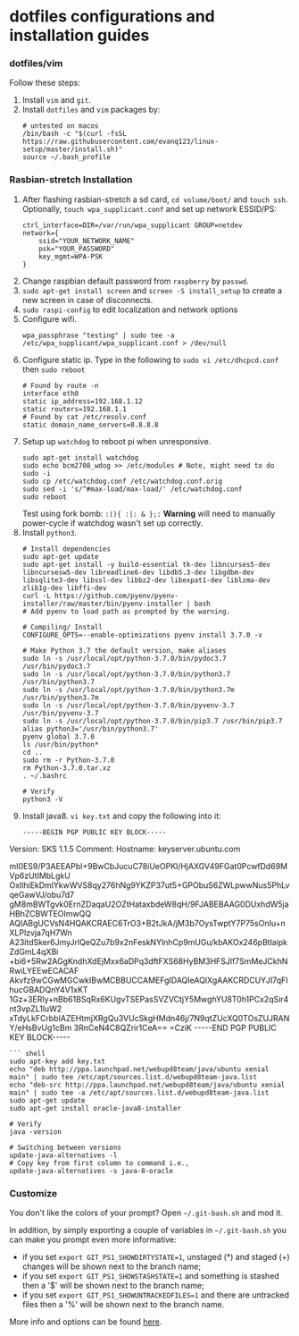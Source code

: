 # dotfiles configurations and installation guides

### dotfiles/vim

Follow these steps:
1. Install `vim` and `git`.
2. Install `dotfiles` and `vim` packages by:
   ```shell
   # untested on macos
   /bin/bash -c "$(curl -fsSL https://raw.githubusercontent.com/evanq123/linux-setup/master/install.sh)"
   source ~/.bash_profile
   ```

### Rasbian-stretch Installation
1. After flashing rasbian-stretch a sd card, `cd volume/boot/` and `touch ssh`.
   Optionally, `touch wpa_supplicant.conf` and set up network ESSID/PS:
   ```
   ctrl_interface=DIR=/var/run/wpa_supplicant GROUP=netdev
   network={
       ssid="YOUR_NETWORK_NAME"
       psk="YOUR_PASSWORD"
       key_mgmt=WPA-PSK
   }
   ```
2. Change raspbian default password from `raspberry` by `passwd`.
3. `sudo apt-get install screen` and `screen -S install_setup` to create a new screen in case of disconnects.
4. `sudo raspi-config` to edit localization and network options
5. Configure wifi.
   ```shell
   wpa_passphrase "testing" | sudo tee -a /etc/wpa_supplicant/wpa_supplicant.conf > /dev/null
   ```
6. Configure static ip. Type in the following to `sudo vi /etc/dhcpcd.conf` then `sudo reboot`
   ```shell
   # Found by route -n
   interface eth0
   static ip_address=192.168.1.12
   static routers=192.168.1.1
   # Found by cat /etc/resolv.conf
   static domain_name_servers=8.8.8.8
   ```
7. Setup up `watchdog` to reboot pi when unresponsive.
   ```shell
   sudo apt-get install watchdog
   sudo echo bcm2708_wdog >> /etc/modules # Note, might need to do sudo -i
   sudo cp /etc/watchdog.conf /etc/watchdog.conf.orig
   sudo sed -i 's/^#max-load/max-load/' /etc/watchdog.conf
   sudo reboot
   ```
   Test using fork bomb: `:(){ :|: & };:` **Warning** will need to manually power-cycle if watchdog wasn't set up correctly.
8. Install `python3`.
   ```shell
   # Install dependencies
   sudo apt-get update
   sudo apt-get install -y build-essential tk-dev libncurses5-dev libncursesw5-dev libreadline6-dev libdb5.3-dev libgdbm-dev libsqlite3-dev libssl-dev libbz2-dev libexpat1-dev liblzma-dev zlib1g-dev libffi-dev
   curl -L https://github.com/pyenv/pyenv-installer/raw/master/bin/pyenv-installer | bash
   # Add pyenv to load path as prompted by the warning.
   ```
   ```shell
   # Compiling/ Install
   CONFIGURE_OPTS=--enable-optimizations pyenv install 3.7.0 -v
   ```
   ```shell
   # Make Python 3.7 the default version, make aliases
   sudo ln -s /usr/local/opt/python-3.7.0/bin/pydoc3.7 /usr/bin/pydoc3.7
   sudo ln -s /usr/local/opt/python-3.7.0/bin/python3.7 /usr/bin/python3.7
   sudo ln -s /usr/local/opt/python-3.7.0/bin/python3.7m /usr/bin/python3.7m
   sudo ln -s /usr/local/opt/python-3.7.0/bin/pyvenv-3.7 /usr/bin/pyvenv-3.7
   sudo ln -s /usr/local/opt/python-3.7.0/bin/pip3.7 /usr/bin/pip3.7
   alias python3='/usr/bin/python3.7'
   pyenv global 3.7.0
   ls /usr/bin/python*
   cd ..
   sudo rm -r Python-3.7.0
   rm Python-3.7.0.tar.xz
   . ~/.bashrc
   ```
   ```shell
   # Verify
   python3 -V
   ```
9. Install java8.
   `vi key.txt` and copy the following into it:
   ```
   -----BEGIN PGP PUBLIC KEY BLOCK-----
Version: SKS 1.1.5
Comment: Hostname: keyserver.ubuntu.com

mI0ES9/P3AEEAPbI+9BwCbJucuC78iUeOPKl/HjAXGV49FGat0PcwfDd69MVp6zUtIMbLgkU
OxIlhiEkDmlYkwWVS8qy276hNg9YKZP37ut5+GPObuS6ZWLpwwNus5PhLvqeGawVJ/obu7d7
gM8mBWTgvk0ErnZDaqaU2OZtHataxbdeW8qH/9FJABEBAAG0DUxhdW5jaHBhZCBWTEOImwQQ
AQIABgUCVsN4HQAKCRAEC6TrO3+B2tJkA/jM3b7OysTwptY7P75sOnIu+nXLPlzvja7qH7Wn
A23itdSker6JmyJrlQeQZu7b9x2nFeskNYlnhCp9mUGu/kbAKOx246pBtlaipkZdGmL4qXBi
+bi6+5Rw2AGgKndhXdEjMxx6aDPq3dftFXS68HyBM3HFSJlf7SmMeJCkhNRwiLYEEwECACAF
Akvfz9wCGwMGCwkIBwMCBBUCCAMEFgIDAQIeAQIXgAAKCRDCUYJI7qFIhucGBADQnY4V1xKT
1Gz+3ERly+nBb61BSqRx6KUgvTSEPasSVZVCtjY5MwghYU8T0h1PCx2qSir4nt3vpZL1luW2
xTdyLkFCrbbIAZEHtmjXRgQu3VUcSkgHMdn46j/7N9qtZUcXQ0TOsZUJRANY/eHsBvUg1cBm
3RnCeN4C8QZrir1CeA==
=CziK
-----END PGP PUBLIC KEY BLOCK-----
```
``` shell
sudo apt-key add key.txt
echo "deb http://ppa.launchpad.net/webupd8team/java/ubuntu xenial main" | sudo tee /etc/apt/sources.list.d/webupd8team-java.list
echo "deb-src http://ppa.launchpad.net/webupd8team/java/ubuntu xenial main" | sudo tee -a /etc/apt/sources.list.d/webupd8team-java.list
sudo apt-get update
sudo apt-get install oracle-java8-installer

# Verify
java -version

# Switching between versions
update-java-alternatives -l
# Copy key from first column to command i.e.,
update-java-alternatives -s java-8-oracle
```

### Customize

You don't like the colors of your prompt? Open `~/.git-bash.sh` and mod it.

In addition, by simply exporting a couple of variables in `~/.git-bash.sh` you can make you prompt even more informative:
* if you set `export GIT_PS1_SHOWDIRTYSTATE=1`, unstaged (*) and staged (+) changes will be shown next to the branch name;
* if you set `export GIT_PS1_SHOWSTASHSTATE=1` and something is stashed then a '$' will be shown next to the branch name;
* if you set `export GIT_PS1_SHOWUNTRACKEDFILES=1` and there are untracked files then a '%' will be shown next to the branch name.

More info and options can be found [here](https://git-scm.com/book/en/v2/Appendix-A%3A-Git-in-Other-Environments-Git-in-Bash).
